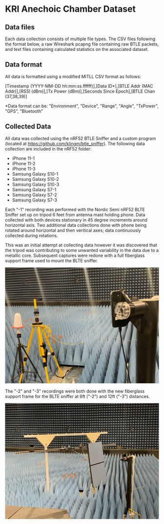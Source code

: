 # KRI Anechoic Chamber Dataset

## Data files
Each data collection consists of multiple file types.  The CSV files following the format below, a raw Wireshark pcapng file containing raw BTLE packets, and text files containing calculated statistics on the associated dataset.

## Data format
All data is formatted using a modified MITLL CSV format as follows:

[Timestamp (YYYY-MM-DD hh:mm:ss.ffffff)],[Data ID*],[BTLE Addr (MAC Addr)],[RSSI (dBm)],[Tx Power (dBm)],[Seconds Since Epoch],[BTLE Chan (37,38,39)]

*Data format can be: "Environment", "Device", "Range", "Angle", "TxPower", "GPS", "Bluetooth"

## Collected Data
All data was collected using the nRF52 BTLE Sniffer and a custom program (located at https://github.com/klingm/btle_sniffer). The following data collection are included in the nRF52 folder:

- iPhone 11-1
- iPhone 11-2
- iPhone 11-3
- Samsung Galaxy S10-1
- Samsung Galaxy S10-2
- Samsung Galaxy S10-3
- Samsung Galaxy S7-1
- Samsung Galaxy S7-2
- Samsung Galaxy S7-3

Each "-1" recording was performed with the Nordic Semi nRF52 BLTE Sniffer set up on tripod 6 feet from antenna mast holding phone.  Data collected with both devices stationary in 45 degree increments around horizontal axis. Two additional data collections done with phone being rotated around horizontal and then veritical axes; data continuously collected during rotations.

This was an initial attempt at collecting data however it was discovered that the tripod was contributing to some unwanted variability in the data due to a metallic core.  Subsequent captures were redone with a full fiberglass support frame used to mount the BLTE sniffer.

![Tripod](readme/tripod.jpg)

The "-2" and "-3" recordings were both done with the new fiberglass support frame for the BLTE sniffer at 6ft ("-2") and 12ft ("-3") distances.

![Fiberglass](readme/fiberglass.jpg)


